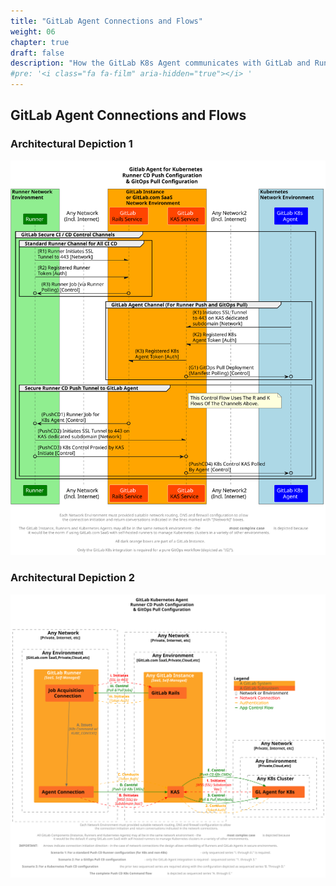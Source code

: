 ```yaml
---
title: "GitLab Agent Connections and Flows"
weight: 06
chapter: true
draft: false
description: "How the GitLab K8s Agent communicates with GitLab and Runners."
#pre: '<i class="fa fa-film" aria-hidden="true"></i> '
---
```


## GitLab Agent Connections and Flows

### Architectural Depiction 1
![gitlab_k8s_agent_comms](gitlab_k8s_agent_comms.svg)

### Architectural Depiction 2
![gitlab_k8s_agent_comms](gitlab_k8s_agent_comms2.svg)